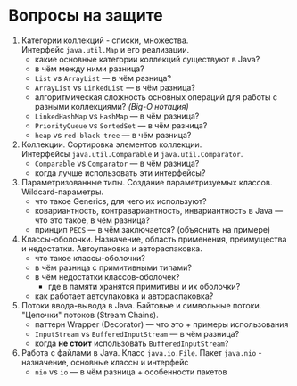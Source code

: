 # Вопросы на защите

1. Категории коллекций - списки, множества. Интерфейс `java.util.Map` и его реализации.
	- какие основные категории коллекций существуют в Java?
	- в чём между ними разница?
	- `List` vs `ArrayList` — в чём разница?
	- `ArrayList` vs `LinkedList` — в чём разница?
	- алгоритмическая сложность основных операций для работы с разными коллекциями? _(Big-O нотация)_
	- `LinkedHashMap` vs `HashMap` — в чём разница?
	- `PriorityQueue` vs `SortedSet` — в чём разница?
	- `heap` vs `red-black tree` — в чём разница?
2. Коллекции. Сортировка элементов коллекции. Интерфейсы `java.util.Comparable` и `java.util.Comparator`.
	- `Comparable` vs `Comparator` — в чём разница?
	- когда лучше использовать эти интерфейсы?
3. Параметризованные типы. Создание параметризуемых классов. Wildcard-параметры.
	- что такое Generics, для чего их используют?
	- ковариантность, контравариантность, инвариантность в Java — что это такое, в чём разница?
	- принцип `PECS` — в чём заключается? (объяснить на примере)
4. Классы-оболочки. Назначение, область применения, преимущества и недостатки. Автоупаковка и автораспаковка.
	- что такое классы-оболочки?
	- в чём разница с примитивными типами?
	- в чём недостатки классов-оболочек?
		- где в памяти хранятся примитивы и их оболочки?
	- как работает автоупаковка и автораспаковка?
5. Потоки ввода-вывода в Java. Байтовые и символьные потоки. "Цепочки" потоков (Stream Chains).
	- паттерн Wrapper (Decorator) — что это + примеры использования
	- `InputStream` vs `BufferedInputStream` — в чём разница?
	- когда **не стоит** использовать `BufferedInputStream`?
6. Работа с файлами в Java. Класс `java.io.File`. Пакет `java.nio` - назначение, основные классы и интерфейс
	- `nio` vs `io` — в чём разница + особенности пакетов
